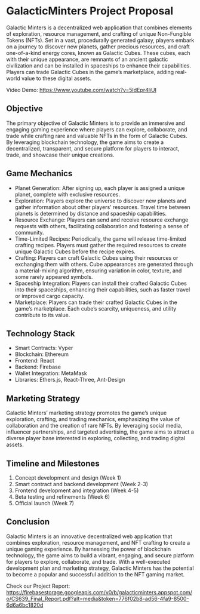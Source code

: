 # GalacticMinters Project Proposal

Galactic Minters is a decentralized web application that combines elements of exploration, resource management, and crafting of unique Non-Fungible Tokens (NFTs). Set in a vast, procedurally generated galaxy, players embark on a journey to discover new planets, gather precious resources, and craft one-of-a-kind energy cores, known as Galactic Cubes. These cubes, each with their unique appearance, are remnants of an ancient galactic civilization and can be installed in spaceships to enhance their capabilities. Players can trade Galactic Cubes in the game’s marketplace, adding real-world value to these digital assets.

Video Demo: https://www.youtube.com/watch?v=5IdEpr4liUI

## Objective

The primary objective of Galactic Minters is to provide an immersive and engaging gaming experience where players can explore, collaborate, and trade while crafting rare and valuable NFTs in the form of Galactic Cubes. By leveraging blockchain technology, the game aims to create a decentralized, transparent, and secure platform for players to interact, trade, and showcase their unique creations.

## Game Mechanics

- Planet Generation: After signing up, each player is assigned a unique planet, complete with exclusive resources.
- Exploration: Players explore the universe to discover new planets and gather information about other players’ resources. Travel time between planets is determined by distance and spaceship capabilities.
- Resource Exchange: Players can send and receive resource exchange requests with others, facilitating collaboration and fostering a sense of community.
- Time-Limited Recipes: Periodically, the game will release time-limited crafting recipes. Players must gather the required resources to create unique Galactic Cubes before the recipe expires.
- Crafting: Players can craft Galactic Cubes using their resources or exchanging them with others. Cube appearances are generated through a material-mixing algorithm, ensuring variation in color, texture, and some rarely appeared symbols.
- Spaceship Integration: Players can install their crafted Galactic Cubes into their spaceships, enhancing their capabilities, such as faster travel or improved cargo capacity.
- Marketplace: Players can trade their crafted Galactic Cubes in the game’s marketplace. Each cube’s scarcity, uniqueness, and utility contribute to its value.

## Technology Stack

- Smart Contracts: Vyper 
- Blockchain: Ethereum 
- Frontend: React 
- Backend: Firebase 
- Wallet Integration: MetaMask 
- Libraries: Ethers.js, React-Three, Ant-Design

## Marketing Strategy

Galactic Minters’ marketing strategy promotes the game’s unique exploration, crafting, and trading mechanics, emphasizing the value of collaboration and the creation of rare NFTs. By leveraging social media, influencer partnerships, and targeted advertising, the game aims to attract a diverse player base interested in exploring, collecting, and trading digital assets.

## Timeline and Milestones

1. Concept development and design (Week 1)
2. Smart contract and backend development (Week 2-3) 
3. Frontend development and integration (Week 4-5)
4. Beta testing and refinements (Week 6)
5. Official launch (Week 7)

## Conclusion

Galactic Minters is an innovative decentralized web application that combines exploration, resource management, and NFT crafting to create a unique gaming experience. By harnessing the power of blockchain technology, the game aims to build a vibrant, engaging, and secure platform for players to explore, collaborate, and trade. With a well-executed development plan and marketing strategy, Galactic Minters has the potential to become a popular and successful addition to the NFT gaming market.

Check our Project Report: https://firebasestorage.googleapis.com/v0/b/galacticminters.appspot.com/o/CS639_Final_Report.pdf?alt=media&token=776f02b8-ad56-4fa9-8500-6d6a6bc1820d
